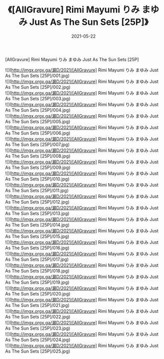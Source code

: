 ﻿---
layout: post
title:  《[AllGravure] Rimi Mayumi りみ まゆみ Just As The Sun Sets [25P]》
date:   2021-05-22
img: http://imgx.orgx.ga/漏D/2021/[AllGravure] Rimi Mayumi りみ まゆみ Just As The Sun Sets [25P]/000.jpg
categories: [美女, 清纯, 唯美]
---

[AllGravure] Rimi Mayumi りみ まゆみ Just As The Sun Sets [25P]

  ![](http://imgx.orgx.ga/漏D/2021/[AllGravure] Rimi Mayumi りみ まゆみ Just As The Sun Sets [25P]/001.jpg) <br> ![](http://imgx.orgx.ga/漏D/2021/[AllGravure] Rimi Mayumi りみ まゆみ Just As The Sun Sets [25P]/002.jpg) <br> ![](http://imgx.orgx.ga/漏D/2021/[AllGravure] Rimi Mayumi りみ まゆみ Just As The Sun Sets [25P]/003.jpg) <br> ![](http://imgx.orgx.ga/漏D/2021/[AllGravure] Rimi Mayumi りみ まゆみ Just As The Sun Sets [25P]/004.jpg) <br> ![](http://imgx.orgx.ga/漏D/2021/[AllGravure] Rimi Mayumi りみ まゆみ Just As The Sun Sets [25P]/005.jpg) <br> ![](http://imgx.orgx.ga/漏D/2021/[AllGravure] Rimi Mayumi りみ まゆみ Just As The Sun Sets [25P]/006.jpg) <br> ![](http://imgx.orgx.ga/漏D/2021/[AllGravure] Rimi Mayumi りみ まゆみ Just As The Sun Sets [25P]/007.jpg) <br> ![](http://imgx.orgx.ga/漏D/2021/[AllGravure] Rimi Mayumi りみ まゆみ Just As The Sun Sets [25P]/008.jpg) <br> ![](http://imgx.orgx.ga/漏D/2021/[AllGravure] Rimi Mayumi りみ まゆみ Just As The Sun Sets [25P]/009.jpg) <br> ![](http://imgx.orgx.ga/漏D/2021/[AllGravure] Rimi Mayumi りみ まゆみ Just As The Sun Sets [25P]/010.jpg) <br> ![](http://imgx.orgx.ga/漏D/2021/[AllGravure] Rimi Mayumi りみ まゆみ Just As The Sun Sets [25P]/011.jpg) <br> ![](http://imgx.orgx.ga/漏D/2021/[AllGravure] Rimi Mayumi りみ まゆみ Just As The Sun Sets [25P]/012.jpg) <br> ![](http://imgx.orgx.ga/漏D/2021/[AllGravure] Rimi Mayumi りみ まゆみ Just As The Sun Sets [25P]/013.jpg) <br> ![](http://imgx.orgx.ga/漏D/2021/[AllGravure] Rimi Mayumi りみ まゆみ Just As The Sun Sets [25P]/014.jpg) <br> ![](http://imgx.orgx.ga/漏D/2021/[AllGravure] Rimi Mayumi りみ まゆみ Just As The Sun Sets [25P]/015.jpg) <br> ![](http://imgx.orgx.ga/漏D/2021/[AllGravure] Rimi Mayumi りみ まゆみ Just As The Sun Sets [25P]/016.jpg) <br> ![](http://imgx.orgx.ga/漏D/2021/[AllGravure] Rimi Mayumi りみ まゆみ Just As The Sun Sets [25P]/017.jpg) <br> ![](http://imgx.orgx.ga/漏D/2021/[AllGravure] Rimi Mayumi りみ まゆみ Just As The Sun Sets [25P]/018.jpg) <br> ![](http://imgx.orgx.ga/漏D/2021/[AllGravure] Rimi Mayumi りみ まゆみ Just As The Sun Sets [25P]/019.jpg) <br> ![](http://imgx.orgx.ga/漏D/2021/[AllGravure] Rimi Mayumi りみ まゆみ Just As The Sun Sets [25P]/020.jpg) <br> ![](http://imgx.orgx.ga/漏D/2021/[AllGravure] Rimi Mayumi りみ まゆみ Just As The Sun Sets [25P]/021.jpg) <br> ![](http://imgx.orgx.ga/漏D/2021/[AllGravure] Rimi Mayumi りみ まゆみ Just As The Sun Sets [25P]/022.jpg) <br> ![](http://imgx.orgx.ga/漏D/2021/[AllGravure] Rimi Mayumi りみ まゆみ Just As The Sun Sets [25P]/023.jpg) <br> ![](http://imgx.orgx.ga/漏D/2021/[AllGravure] Rimi Mayumi りみ まゆみ Just As The Sun Sets [25P]/024.jpg) <br> ![](http://imgx.orgx.ga/漏D/2021/[AllGravure] Rimi Mayumi りみ まゆみ Just As The Sun Sets [25P]/025.jpg) <br>